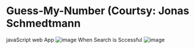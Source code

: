 # Guess-My-Number (Courtsy: Jonas Schmedtmann
javaScript web App
![image](https://user-images.githubusercontent.com/53997990/131226747-a9866436-1146-4995-8e1f-f98559351b5a.png)
When Search is Sccessful
![image](https://user-images.githubusercontent.com/53997990/131264798-2abb5e06-c4de-4190-93a6-7b3992bf47ec.png)



